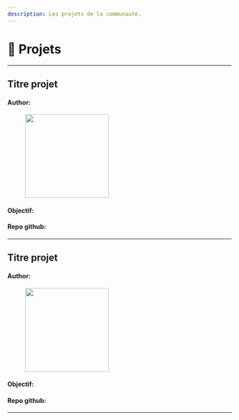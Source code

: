 ```yaml
---
description: Les projets de la communauté.
---
```


# 📌 Projets

***

## Titre projet

#### Author:

<figure><img src="https://images.unsplash.com/flagged/photo-1562599838-8cc871c241a5?crop=entropy&#x26;cs=srgb&#x26;fm=jpg&#x26;ixid=M3wxOTcwMjR8MHwxfHNlYXJjaHwxfHxwaXhlbHxlbnwwfHx8fDE2OTEzNDgyOTd8MA&#x26;ixlib=rb-4.0.3&#x26;q=85" alt="" width="188"><figcaption></figcaption></figure>

#### Objectif:

#### Repo github:&#x20;



***

## Titre projet

#### Author:

<figure><img src="https://images.unsplash.com/flagged/photo-1562599838-8cc871c241a5?crop=entropy&#x26;cs=srgb&#x26;fm=jpg&#x26;ixid=M3wxOTcwMjR8MHwxfHNlYXJjaHwxfHxwaXhlbHxlbnwwfHx8fDE2OTEzNDgyOTd8MA&#x26;ixlib=rb-4.0.3&#x26;q=85" alt="" width="188"><figcaption></figcaption></figure>

#### Objectif:

#### Repo github:&#x20;



***

